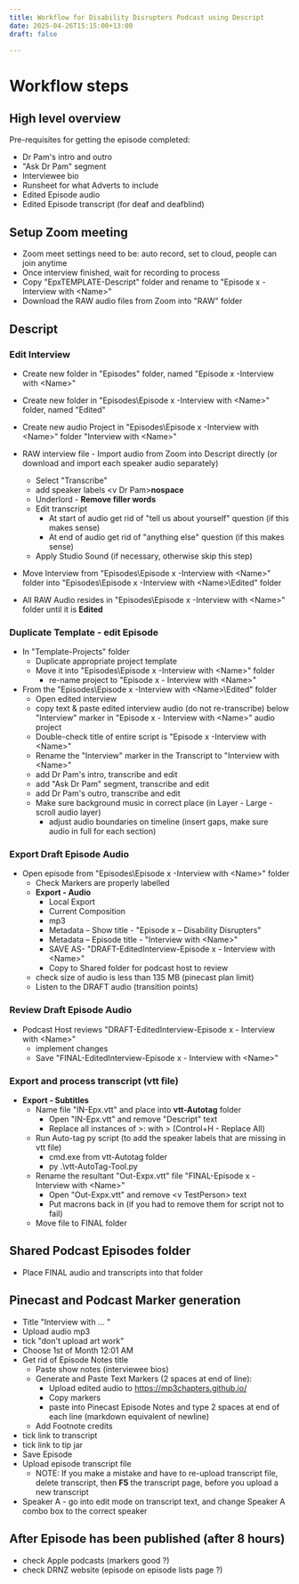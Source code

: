 ```yaml
---
title: Workflow for Disability Disrupters Podcast using Descript
date: 2025-04-26T15:15:00+13:00
draft: false

---
```


# Workflow steps
## High level overview
Pre-requisites for getting the episode completed:
* Dr Pam's intro and outro
* "Ask Dr Pam" segment
* Interviewee bio
* Runsheet for what Adverts to include
* Edited Episode audio
* Edited Episode transcript (for deaf and deafblind)


## Setup Zoom meeting 
* Zoom meet settings need to be: auto record, set to cloud, people can join anytime
* Once interview finished, wait for recording to process
* Copy "EpxTEMPLATE-Descript" folder and rename to "Episode x - Interview with &lt;Name&gt;"
* Download the RAW audio files from Zoom into "RAW" folder

## Descript
### Edit Interview
* Create new folder in "Episodes\" folder, named "Episode x -Interview with &lt;Name&gt;"
* Create new folder in "Episodes\Episode x -Interview with &lt;Name&gt;" folder, named "Edited"
* Create new audio Project in "Episodes\Episode x -Interview with &lt;Name&gt;" folder "Interview with &lt;Name&gt;"
* RAW interview file - Import audio from Zoom into Descript directly (or download and import each speaker audio separately)
	* Select "Transcribe"
	* add speaker labels &lt;v Dr Pam&gt;**nospace**
	* Underlord - **Remove filler words**
	* Edit transcript
		* At start of audio get rid of "tell us about yourself" question (if this makes sense)
		* At end of audio get rid of "anything else" question (if this makes sense)
	* Apply Studio Sound (if necessary, otherwise skip this step)
* Move Interview from "Episodes\Episode x -Interview with &lt;Name&gt;\" folder into "Episodes\Episode x -Interview with &lt;Name&gt;\Edited" folder

* All RAW Audio resides in "Episodes\Episode x -Interview with &lt;Name&gt;\" folder until it is **Edited**

### Duplicate Template - edit Episode
* In "Template-Projects" folder
	* Duplicate appropriate project template 
	* Move it into "Episodes\Episode x -Interview with &lt;Name&gt;" folder 
		* re-name project to "Episode x - Interview with &lt;Name&gt;"
* From the "Episodes\Episode x -Interview with &lt;Name&gt;\Edited" folder
	* Open edited interview 
	* copy text & paste edited interview audio (do not re-transcribe) below "Interview" marker in "Episode x - Interview with &lt;Name&gt;" audio project
	* Double-check title of entire script is "Episode x -Interview with &lt;Name&gt;"
	* Rename the "Interview" marker in the Transcript to "Interview with &lt;Name&gt;"
	* add Dr Pam's intro, transcribe and edit
	* add "Ask Dr Pam" segment, transcribe and edit	
	* add Dr Pam's outro, transcribe and edit
	* Make sure background music in correct place (in Layer - Large - scroll audio layer)
		* adjust audio boundaries on timeline (insert gaps, make sure audio in full for each section)	

### Export Draft Episode Audio
* Open episode from "Episodes\Episode x -Interview with &lt;Name&gt;" folder
	* Check Markers are properly labelled
	* **Export - Audio** 
		* Local Export
		* Current Composition
		* mp3
		* Metadata – Show title - "Episode x – Disability Disrupters"
		* Metadata – Episode title - "Interview with &lt;Name&gt;"
		* SAVE AS-  "DRAFT-EditedInterview-Episode x - Interview with &lt;Name&gt;"
		* Copy to Shared folder for podcast host to review
	* check size of audio is less than 135 MB (pinecast plan limit)
	* Listen to the DRAFT audio (transition points)

### Review Draft Episode Audio
* Podcast Host reviews "DRAFT-EditedInterview-Episode x - Interview with &lt;Name&gt;"
	* implement changes
	* Save "FINAL-EditedInterview-Episode x - Interview with &lt;Name&gt;"

### Export and process transcript (vtt file)
* **Export - Subtitles**
	* Name file "IN-Epx.vtt" and place into **vtt-Autotag** folder
		* Open "IN-Epx.vtt" and remove "Descript" text
		* Replace all instances of &gt;: with &gt; (Control+H - Replace All)
	* Run Auto-tag py script (to add the speaker labels that are missing in vtt file)
		* cmd.exe from vtt-Autotag folder
		* py .\vtt-AutoTag-Tool.py
	* Rename the resultant "Out-Expx.vtt" file "FINAL-Episode x - Interview with &lt;Name&gt;"
		* Open "Out-Expx.vtt" and remove &lt;v TestPerson&gt; text
		* Put macrons back in (if you had to remove them for script not to fail)
	* Move file to FINAL folder

## Shared Podcast Episodes folder
* Place FINAL audio and transcripts into that folder 

## Pinecast and Podcast Marker generation
* Title "Interview with ... "
* Upload audio mp3
* tick "don't upload art work"
* Choose 1st of Month 12:01 AM
* Get rid of Episode Notes title	
	* Paste show notes (interviewee bios)
	* Generate and Paste Text Markers (2 spaces at end of line):
		* Upload edited audio to https://mp3chapters.github.io/
		* Copy markers
		* paste into Pinecast Episode Notes and type 2 spaces at end of each line (markdown equivalent of newline)
	* Add Footnote credits
* tick link to transcript
* tick link to tip jar
* Save Episode
* Upload episode transcript file
	* NOTE: If you make a mistake and have to re-upload transcript file, delete transcript, then **F5** the transcript page, before you upload a new transcript
* Speaker A - go into edit mode on transcript text, and change Speaker A combo box to the correct speaker

## After Episode has been published (after 8 hours)
* check Apple podcasts (markers good ?)
* check DRNZ website (episode on episode lists page ?)
